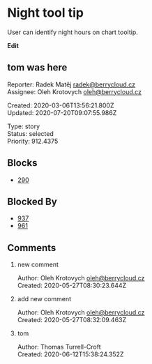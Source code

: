# Night tool tip

User can identify night hours on chart tooltip.

**Edit**

## **tom was here**

Reporter: Radek Matěj <radek@berrycloud.cz>  
Assignee: Oleh Krotovych <oleh@berrycloud.cz>

Created: 2020-03-06T13:56:21.800Z  
Updated: 2020-07-20T09:07:55.986Z

Type: story  
Status: selected  
Priority: 912.4375

## Blocks
- [290](290.md "Favorite spots design")

## Blocked By
- [937](937.md "A different title 🍋🎸")
- [961](961.md "User detail tabs")

## Comments
1.  new comment

    Author: Oleh Krotovych <oleh@berrycloud.cz>  
    Created: 2020-05-27T08:30:23.644Z  

2.  add new comment

    Author: Oleh Krotovych <oleh@berrycloud.cz>  
    Created: 2020-05-27T08:32:09.463Z  

3.  tom

    Author: Thomas Turrell-Croft  
    Created: 2020-06-12T15:38:24.352Z  
